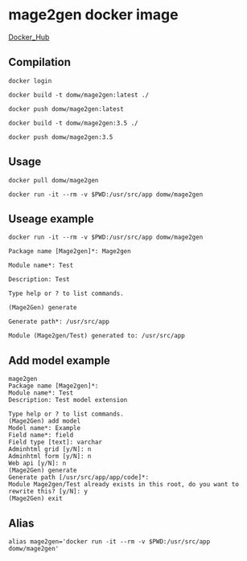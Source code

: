 # mage2gen docker image 

[Docker_Hub](https://hub.docker.com/r/domw/mage2gen)

## Compilation

    docker login

    docker build -t domw/mage2gen:latest ./

    docker push domw/mage2gen:latest

    docker build -t domw/mage2gen:3.5 ./

    docker push domw/mage2gen:3.5
    
## Usage
    
    docker pull domw/mage2gen
    
    docker run -it --rm -v $PWD:/usr/src/app domw/mage2gen
    
## Useage example

    docker run -it --rm -v $PWD:/usr/src/app domw/mage2gen
    
    Package name [Mage2gen]*: Mage2gen

    Module name*: Test

    Description: Test

    Type help or ? to list commands.

    (Mage2Gen) generate

    Generate path*: /usr/src/app
    
    Module (Mage2gen/Test) generated to: /usr/src/app
    

## Add model example

    mage2gen
    Package name [Mage2gen]*: 
    Module name*: Test
    Description: Test model extension

    Type help or ? to list commands.
    (Mage2Gen) add model
    Model name*: Example
    Field name*: field
    Field type [text]: varchar
    Adminhtml grid [y/N]: n
    Adminhtml form [y/N]: n
    Web api [y/N]: n
    (Mage2Gen) generate
    Generate path [/usr/src/app/app/code]*: 
    Module Mage2gen/Test already exists in this root, do you want to rewrite this? [y/N]: y
    (Mage2Gen) exit

## Alias

    alias mage2gen='docker run -it --rm -v $PWD:/usr/src/app domw/mage2gen'